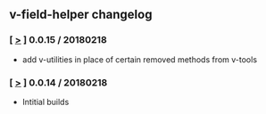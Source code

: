 ## v-field-helper changelog

### [ [>](https://github.com/markoblad/v-field-helper/releases/tag/v0.0.15) ] 0.0.15 / 20180218
* add v-utilities in place of certain removed methods from v-tools

### [ [>](https://github.com/markoblad/v-field-helper/releases/tag/v0.0.14) ] 0.0.14 / 20180218
* Intitial builds